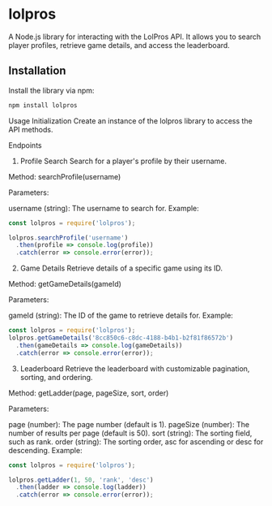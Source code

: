 # lolpros

A Node.js library for interacting with the LolPros API. It allows you to search player profiles, retrieve game details, and access the leaderboard.

## Installation

Install the library via npm:
```bash
npm install lolpros
```
Usage
Initialization
Create an instance of the lolpros library to access the API methods.

Endpoints
1. Profile Search
Search for a player's profile by their username.

Method: searchProfile(username)

Parameters:

username (string): The username to search for.
Example:

```javascript
const lolpros = require('lolpros');

lolpros.searchProfile('username')
  .then(profile => console.log(profile))
  .catch(error => console.error(error));
```
2. Game Details
Retrieve details of a specific game using its ID.

Method: getGameDetails(gameId)

Parameters:

gameId (string): The ID of the game to retrieve details for.
Example:

```javascript
const lolpros = require('lolpros');
lolpros.getGameDetails('8cc850c6-c8dc-4188-b4b1-b2f81f86572b')
  .then(gameDetails => console.log(gameDetails))
  .catch(error => console.error(error));
```

3. Leaderboard
Retrieve the leaderboard with customizable pagination, sorting, and ordering.

Method: getLadder(page, pageSize, sort, order)

Parameters:

page (number): The page number (default is 1).
pageSize (number): The number of results per page (default is 50).
sort (string): The sorting field, such as rank.
order (string): The sorting order, asc for ascending or desc for descending.
Example:

```javascript
const lolpros = require('lolpros');

lolpros.getLadder(1, 50, 'rank', 'desc')
  .then(ladder => console.log(ladder))
  .catch(error => console.error(error));
```